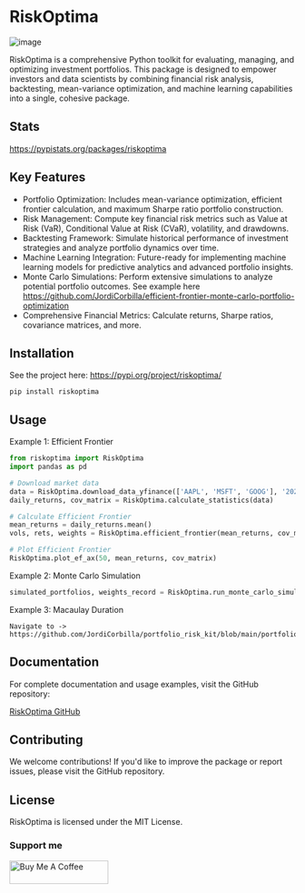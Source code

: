 # RiskOptima

![image](https://github.com/user-attachments/assets/b9bc3bd0-d8fa-4f01-97e6-44bf4b886bcb)


RiskOptima is a comprehensive Python toolkit for evaluating, managing, and optimizing investment portfolios. This package is designed to empower investors and data scientists by combining financial risk analysis, backtesting, mean-variance optimization, and machine learning capabilities into a single, cohesive package.

## Stats
https://pypistats.org/packages/riskoptima

## Key Features

- Portfolio Optimization: Includes mean-variance optimization, efficient frontier calculation, and maximum Sharpe ratio portfolio construction.
- Risk Management: Compute key financial risk metrics such as Value at Risk (VaR), Conditional Value at Risk (CVaR), volatility, and drawdowns.
- Backtesting Framework: Simulate historical performance of investment strategies and analyze portfolio dynamics over time.
- Machine Learning Integration: Future-ready for implementing machine learning models for predictive analytics and advanced portfolio insights.
- Monte Carlo Simulations: Perform extensive simulations to analyze potential portfolio outcomes. See example here https://github.com/JordiCorbilla/efficient-frontier-monte-carlo-portfolio-optimization
- Comprehensive Financial Metrics: Calculate returns, Sharpe ratios, covariance matrices, and more.

## Installation

See the project here: https://pypi.org/project/riskoptima/

```
pip install riskoptima
```
## Usage

Example 1: Efficient Frontier
```python
from riskoptima import RiskOptima
import pandas as pd

# Download market data
data = RiskOptima.download_data_yfinance(['AAPL', 'MSFT', 'GOOG'], '2022-01-01', '2022-12-31')
daily_returns, cov_matrix = RiskOptima.calculate_statistics(data)

# Calculate Efficient Frontier
mean_returns = daily_returns.mean()
vols, rets, weights = RiskOptima.efficient_frontier(mean_returns, cov_matrix)

# Plot Efficient Frontier
RiskOptima.plot_ef_ax(50, mean_returns, cov_matrix)
```
Example 2: Monte Carlo Simulation
```python
simulated_portfolios, weights_record = RiskOptima.run_monte_carlo_simulation(daily_returns, cov_matrix)
```

Example 3: Macaulay Duration
```
Navigate to -> https://github.com/JordiCorbilla/portfolio_risk_kit/blob/main/portfolio_risk_kit.ipynb
```

## Documentation

For complete documentation and usage examples, visit the GitHub repository:

[RiskOptima GitHub](https://github.com/JordiCorbilla/RiskOptima)

## Contributing

We welcome contributions! If you'd like to improve the package or report issues, please visit the GitHub repository.

## License

RiskOptima is licensed under the MIT License.

### Support me

<a href="https://www.buymeacoffee.com/jordicorbilla" target="_blank"><img src="https://cdn.buymeacoffee.com/buttons/default-orange.png" alt="Buy Me A Coffee" height="41" width="174"></a>
